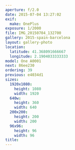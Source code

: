 ```yaml
---
aperture: f/2.0
date: 2015-07-04 13:27:02
exif:
  make: OnePlus
exposure: 1/2000
file: IMG_20150704_132700
gallery: 2015-spain-barcelona
layout: gallery-photo
location:
  latitude: 41.368091666667
  longitude: 2.1904033333333
model: One A0001
next: 86ee230
ordering: 39
previous: e4034d1
sizes:
  1920x1080:
    height: 1080
    width: 1920
  640w:
    height: 360
    width: 640
  200x200:
    height: 200
    width: 200
  96x96:
    height: 96
    width: 96
title: 
---
```

